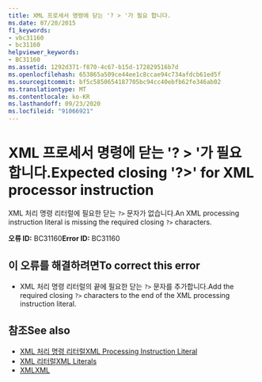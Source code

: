 ```yaml
---
title: XML 프로세서 명령에 닫는 '? > '가 필요 합니다.
ms.date: 07/20/2015
f1_keywords:
- vbc31160
- bc31160
helpviewer_keywords:
- BC31160
ms.assetid: 1292d371-f870-4c67-b15d-172829516b7d
ms.openlocfilehash: 653865a509ce44ee1c8ccae94c734afdcb61ed5f
ms.sourcegitcommit: bf5c5850654187705bc94cc40ebfb62fe346ab02
ms.translationtype: MT
ms.contentlocale: ko-KR
ms.lasthandoff: 09/23/2020
ms.locfileid: "91066921"
---
```

# <a name="expected-closing--for-xml-processor-instruction"></a><span data-ttu-id="98be2-102">XML 프로세서 명령에 닫는 '? > '가 필요 합니다.</span><span class="sxs-lookup"><span data-stu-id="98be2-102">Expected closing '?>' for XML processor instruction</span></span>

<span data-ttu-id="98be2-103">XML 처리 명령 리터럴에 필요한 닫는 `?>` 문자가 없습니다.</span><span class="sxs-lookup"><span data-stu-id="98be2-103">An XML processing instruction literal is missing the required closing `?>` characters.</span></span>  
  
 <span data-ttu-id="98be2-104">**오류 ID:** BC31160</span><span class="sxs-lookup"><span data-stu-id="98be2-104">**Error ID:** BC31160</span></span>  
  
## <a name="to-correct-this-error"></a><span data-ttu-id="98be2-105">이 오류를 해결하려면</span><span class="sxs-lookup"><span data-stu-id="98be2-105">To correct this error</span></span>  
  
- <span data-ttu-id="98be2-106">XML 처리 명령 리터럴의 끝에 필요한 닫는 `?>` 문자를 추가합니다.</span><span class="sxs-lookup"><span data-stu-id="98be2-106">Add the required closing `?>` characters to the end of the XML processing instruction literal.</span></span>  
  
## <a name="see-also"></a><span data-ttu-id="98be2-107">참조</span><span class="sxs-lookup"><span data-stu-id="98be2-107">See also</span></span>

- [<span data-ttu-id="98be2-108">XML 처리 명령 리터럴</span><span class="sxs-lookup"><span data-stu-id="98be2-108">XML Processing Instruction Literal</span></span>](../language-reference/xml-literals/xml-processing-instruction-literal.md)
- [<span data-ttu-id="98be2-109">XML 리터럴</span><span class="sxs-lookup"><span data-stu-id="98be2-109">XML Literals</span></span>](../language-reference/xml-literals/index.md)
- [<span data-ttu-id="98be2-110">XML</span><span class="sxs-lookup"><span data-stu-id="98be2-110">XML</span></span>](../programming-guide/language-features/xml/index.md)
